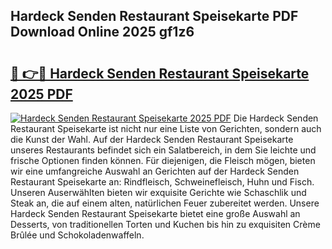 ## Hardeck Senden Restaurant Speisekarte PDF Download Online 2025 gf1z6

# <h2><a href="http://gc84z9i.nevu.top/?p=Hardeck+Senden+Restaurant+Speisekarte">🔗 👉🔴 Hardeck Senden Restaurant Speisekarte 2025 PDF</a></h2>

[![Hardeck Senden Restaurant Speisekarte 2025 PDF](https://i.imgur.com/dBaPXMq.png)](http://gc84z9i.nevu.top/?p=Hardeck+Senden+Restaurant+Speisekarte)
Die Hardeck Senden Restaurant Speisekarte ist nicht nur eine Liste von Gerichten, sondern auch die Kunst der Wahl. Auf der Hardeck Senden Restaurant Speisekarte unseres Restaurants befindet sich ein Salatbereich, in dem Sie leichte und frische Optionen finden können. Für diejenigen, die Fleisch mögen, bieten wir eine umfangreiche Auswahl an Gerichten auf der Hardeck Senden Restaurant Speisekarte an: Rindfleisch, Schweinefleisch, Huhn und Fisch. Unseren Auserwählten bieten wir exquisite Gerichte wie Schaschlik und Steak an, die auf einem alten, natürlichen Feuer zubereitet werden. Unsere Hardeck Senden Restaurant Speisekarte bietet eine große Auswahl an Desserts, von traditionellen Torten und Kuchen bis hin zu exquisiten Crème Brûlée und Schokoladenwaffeln.
